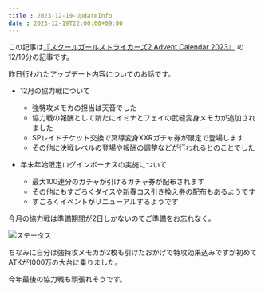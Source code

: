 ```yaml
---
title : 2023-12-19-UpdateInfo
date : 2023-12-19T22:00:00+09:00
---
```


この記事は[『スクールガールストライカーズ2 Advent Calendar 2023』](https://adventar.org/calendars/8657) の12/19分の記事です。

昨日行われたアップデート内容についてのお話です。

* 12月の協力戦について
  * 強特攻メモカの担当は天音でした
  * 協力戦の報酬として新たにイミナとフェイの武縫変身メモカが追加されました
  * SPレイドチケット交換で冥導変身XXRガチャ券が限定で登場します
  * その他に決戦レベルの登場や報酬の調整などが行われるとのことでした

* 年末年始限定ログインボーナスの実施について
  * 最大100連分のガチャが引けるガチャ券が配布されます
  * その他にもすごろくダイスや新春コス引き換え券の配布もあるようです
  * すごろくイベントがリニューアルするようです


今月の協力戦は準備期間が2日しかないのでご準備をお忘れなく。


![ステータス](post/2023-12-19/20231219.PNG)


ちなみに自分は強特攻メモカが2枚も引けたおかげで特攻効果込みですが初めてATKが1000万の大台に乗りました。


今年最後の協力戦も頑張れそうです。